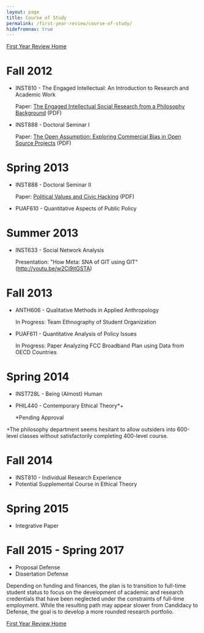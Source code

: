 ```yaml
---
layout: page
title: Course of Study
permalink: /first-year-review/course-of-study/
hidefromnav: true
---
```

[First Year Review Home](/first-year-review/)

Fall 2012
===

 * INST810 - The Engaged Intellectual: An Introduction to Research and Academic Work 

	Paper: [The Engaged Intellectual Social Research from a Philosophy Background](/fyr/docs/INST800-Heidenblad-EngagedIntellectual.pdf) (PDF)

 * INST888 - Doctoral Seminar I

	Paper: [The Open Assumption: Exploring Commercial Bias in Open Source Projects](/fyr/docs/INST888-Heidenblad-Open_Assumption.pdf) (PDF)

Spring 2013
===

 * INST888 - Doctoral Seminar II
 
	Paper: [Political Values and Civic Hacking](/fyr/docs/INST888-Heidenblad-FinalPaper.pdf) (PDF)

 * PUAF610 - Quantitative Aspects of Public Policy

Summer 2013
===

 * INST633 - Social Network Analysis

	Presentation: "How Meta: SNA of GIT using GIT" (http://youtu.be/w2Cj9itGSTA)

Fall 2013
===
 * ANTH606 - Qualitative Methods in Applied Anthropology

	In Progress: Team Ethnography of Student Organization
 * PUAF611 -  Quantitative Analysis of Policy Issues

	In Progress: Paper Analyzing FCC Broadband Plan using Data from OECD Countries

Spring 2014
===

 * INST728L - Being (Almost) Human
 * PHIL440 - Contemporary Ethical Theory*+
 
	*Pending Approval 

+The philosophy department seems hesitant to allow outsiders into 600-level classes without 
satisfactorily completing 400-level course.

Fall 2014
===

 * INST810 - Individual Research Experience 
 * Potential Supplemental Course in Ethical Theory

Spring 2015
===

 * Integrative Paper

Fall 2015 - Spring 2017
===

 * Proposal Defense
 * Dissertation Defense
 
Depending on funding and finances, the plan is to transition to full-time student status to 
focus on the development of academic and research credentials that have been neglected under 
the constraints of full-time employment. While the resulting path may appear slower from 
Candidacy to Defense, the goal is to develop a more rounded research portfolio.

[First Year Review Home](/first-year-review/)